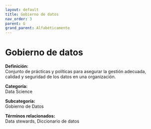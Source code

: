```yaml
---
layout: default
title: Gobierno de datos
nav_order: 3
parent: G
grand_parent: Alfabéticamente
---
```


# Gobierno de datos

**Definición:**  
Conjunto de prácticas y políticas para asegurar la gestión adecuada, calidad y seguridad de los datos en una organización.

**Categoría:**  
Data Science  

**Subcategoría:**  
Gobierno de Datos

**Términos relacionados:**  
Data stewards, Diccionario de datos

